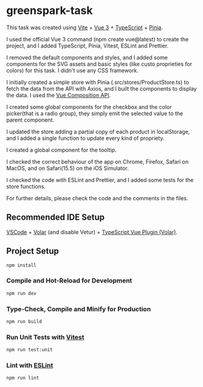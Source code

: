 # greenspark-task

This task was created using [Vite](https://vitejs.dev/) + [Vue 3](https://v3.vuejs.org/) + [TypeScript](https://www.typescriptlang.org/) + [Pinia](https://pinia.vuejs.org/).

I used the official Vue 3 command (npm create vue@latest) to create the project, and I added TypeScript, Pinia, Vitest, ESLint and Prettier.

I removed the default components and styles, and I added some components for the SVG assets and basic styles (like custo proprieties for colors) for this task. I didn't use any CSS framework.

I initially created a simple store with Pinia (.src/stores/ProductStore.ts) to fetch the data from the API with Axios, and I built the components to display the data. I used the [Vue Composition API](https://v3.vuejs.org/guide/composition-api-introduction.html).

I created some global components for the checkbox and the color picker(that is a radio group), they simply emit the selected value to the parent component.

I updated the store adding a partial copy of each product in localStorage, and I added a single function to update every kind of propriety.

I created a global component for the tooltip.

I checked the correct behaviour of the app on Chrome, Firefox, Safari on MacOS, and on Safari(15.5) on the iOS Simulator.

I checked the code with ESLint and Prettier, and I added some tests for the store functions.

For further details, please check the code and the comments in the files.



## Recommended IDE Setup

[VSCode](https://code.visualstudio.com/) + [Volar](https://marketplace.visualstudio.com/items?itemName=Vue.volar) (and disable Vetur) + [TypeScript Vue Plugin (Volar)](https://marketplace.visualstudio.com/items?itemName=Vue.vscode-typescript-vue-plugin).


## Project Setup

```sh
npm install
```

### Compile and Hot-Reload for Development

```sh
npm run dev
```

### Type-Check, Compile and Minify for Production

```sh
npm run build
```

### Run Unit Tests with [Vitest](https://vitest.dev/)

```sh
npm run test:unit
```

### Lint with [ESLint](https://eslint.org/)

```sh
npm run lint
```
